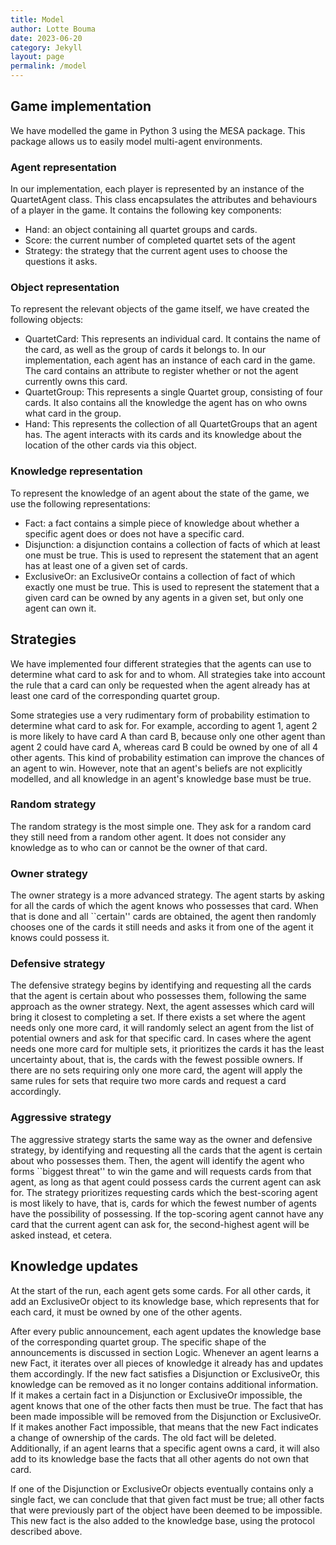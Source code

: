```yaml
---
title: Model 
author: Lotte Bouma
date: 2023-06-20
category: Jekyll
layout: page
permalink: /model
---
```



## Game implementation
We have modelled the game in Python 3 using the MESA package. This package allows us to easily model multi-agent environments.


### Agent representation

In our implementation, each player is represented by an instance of the QuartetAgent class. This class encapsulates the attributes and behaviours of a player in the game. It contains the following key components:
* Hand: an object containing all quartet groups and cards.
* Score: the current number of completed quartet sets of the agent
* Strategy: the strategy that the current agent uses to choose the questions it asks.

### Object representation

To represent the relevant objects of the game itself, we have created the following objects:

* QuartetCard: This represents an individual card. It contains the name of the card, as well as the group of cards it belongs to. In our implementation, each agent has an instance of each card in the game. The card contains an attribute to register whether or not the agent currently owns this card. 
* QuartetGroup: This represents a single Quartet group, consisting of four cards. It also contains all the knowledge the agent has on who owns what card in the group.
* Hand: This represents the collection of all QuartetGroups that an agent has. The agent interacts with its cards and its knowledge about the location of the other cards via this object.


### Knowledge representation

To represent the knowledge of an agent about the state of the game, we use the following representations:
* Fact: a fact contains a simple piece of knowledge about whether a specific agent does or does not have a specific card.
* Disjunction: a disjunction contains a collection of facts of which at least one must be true. This is used to represent the statement that an agent has at least one of a given set of cards.
* ExclusiveOr: an ExclusiveOr contains a collection of fact of which exactly one must be true. This is used to represent the statement that a given card can be owned by any agents in a given set, but only one agent can own it.


## Strategies

We have implemented four different strategies that the agents can use to determine what card to ask for and to whom. All strategies take into account the rule that a card can only be requested when the agent already has at least one card of the corresponding quartet group.

Some strategies use a very rudimentary form of probability estimation to determine what card to ask for. For example, according to agent 1, agent 2 is more likely to have card A than card B, because only one other agent than agent 2 could have card A, whereas card B could be owned by one of all 4 other agents. This kind of probability estimation can improve the chances of an agent to win. However, note that an agent's beliefs are not explicitly modelled, and all knowledge in an agent's knowledge base must be true.

### Random strategy
The random strategy is the most simple one. They ask for a random card they still need from a random other agent. It does not consider any knowledge as to who can or cannot be the owner of that card.


### Owner strategy
The owner strategy is a more advanced strategy. The agent starts by asking for all the cards of which the agent knows who possesses that card. When that is done and all ``certain'' cards are obtained, the agent then randomly chooses one of the cards it still needs and asks it from one of the agent it knows could possess it. 
<!-- the agent starts looking in its knowledge base to see if it knows which of the agents could possibly have a card they are looking for.  -->


### Defensive strategy

The defensive strategy begins by identifying and requesting all the cards that the agent is certain about who possesses them, following the same approach as the owner strategy. Next, the agent assesses which card will bring it closest to completing a set. If there exists a set where the agent needs only one more card, it will randomly select an agent from the list of potential owners and ask for that specific card. In cases where the agent needs one more card for multiple sets, it prioritizes the cards it has the least uncertainty about, that is, the cards with the fewest possible owners. If there are no sets requiring only one more card, the agent will apply the same rules for sets that require two more cards and request a card accordingly.

### Aggressive strategy

The aggressive strategy starts the same way as the owner and defensive strategy, by identifying and requesting all the cards that the agent is certain about who possesses them. Then, the agent will identify the agent who forms ``biggest threat'' to win the game and will requests cards from that agent, as long as that agent could possess cards the current agent can ask for. The strategy prioritizes requesting cards which the best-scoring agent is most likely to have, that is, cards for which the fewest number of agents have the possibility of possessing. If the top-scoring agent cannot have any card that the current agent can ask for, the second-highest agent will be asked instead, et cetera.


## Knowledge updates

At the start of the run, each agent gets some cards. For all other cards, it add an ExclusiveOr object to its knowledge base, which represents that for each card, it must be owned by one of the other agents.

After every public announcement, each agent updates the knowledge base of the corresponding quartet group. The specific shape of the announcements is discussed in section Logic. Whenever an agent learns a new Fact, it iterates over all pieces of knowledge it already has and updates them accordingly. If the new fact satisfies a Disjunction or ExclusiveOr, this knowledge can be removed as it no longer contains additional information. If it makes a certain fact in a Disjunction or ExclusiveOr impossible, the agent knows that one of the other facts then must be true. The fact that has been made impossible will be removed from the Disjunction or ExclusiveOr. If it makes another Fact impossible, that means that the new Fact indicates a change of ownership of the cards. The old fact will be deleted. Additionally, if an agent learns that a specific agent owns a card, it will also add to its knowledge base the facts that all other agents do not own that card.

If one of the Disjunction or ExclusiveOr objects eventually contains only a single fact, we can conclude that that given fact must be true; all other facts that were previously part of the object have been deemed to be impossible. This new fact is the also added to the knowledge base, using the protocol described above. 




<!--

negation: ¬
implies: →
twee kanten implies: ↔

or: ∨
and: ∧
exclusive or: ⊕

dinges: ⊢
andere kant op dinges: ⊣
modeldinges: ⊨
-->


